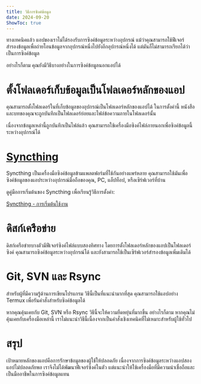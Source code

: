 ```yaml
---
title: วิธีการซิงค์ข้อมูล  
date: 2024-09-20  
ShowToc: true  
---
```


ทางเทคนิคแล้ว แอปของเราไม่ได้รองรับการซิงค์ข้อมูลระหว่างอุปกรณ์ แม้ว่าคุณสามารถใช้ฟีเจอร์สำรองข้อมูลเพื่อถ่ายโอนข้อมูลจากอุปกรณ์หนึ่งไปยังอีกอุปกรณ์หนึ่งได้ แต่มันก็ไม่สามารถเรียกได้ว่าเป็นการซิงค์ข้อมูล

อย่างไรก็ตาม คุณยังมีวิธีบางอย่างในการซิงค์ข้อมูลนอกแอปได้

# ตั้งโฟลเดอร์เก็บข้อมูลเป็นโฟลเดอร์หลักของแอป

คุณสามารถตั้งโฟลเดอร์ในที่เก็บข้อมูลของอุปกรณ์เป็นโฟลเดอร์หลักของแอปได้ ในการตั้งค่านี้ หนังสือและบทของคุณจะถูกบันทึกเป็นโฟลเดอร์ย่อยและไฟล์ข้อความภายในโฟลเดอร์นั้น

เนื่องจากข้อมูลเหล่านี้ถูกบันทึกเป็นไฟล์แล้ว คุณสามารถใช้เครื่องมือซิงค์ไฟล์ภายนอกเพื่อซิงค์ข้อมูลนี้ระหว่างอุปกรณ์ได้

# [Syncthing](https://play.google.com/store/apps/details?id=com.nutomic.syncthingandroid)

Syncthing เป็นเครื่องมือซิงค์ข้อมูลข้ามแพลตฟอร์มที่ใช้กันอย่างแพร่หลาย คุณสามารถใช้มันเพื่อซิงค์ข้อมูลของแอประหว่างอุปกรณ์มือถือของคุณ, PC, แล็ปท็อป, หรือเซิร์ฟเวอร์ที่บ้าน

ดูคู่มือการเริ่มต้นของ Syncthing เพื่อเรียนรู้วิธีการตั้งค่า:

[Syncthing - การเริ่มต้นใช้งาน](https://docs.syncthing.net/intro/getting-started.html#getting-started)

# ดิสก์เครือข่าย

ดิสก์เครือข่ายบางตัวมีฟีเจอร์ซิงค์ไฟล์แบบสองทิศทาง โดยการตั้งโฟลเดอร์หลักของแอปเป็นโฟลเดอร์ซิงค์ คุณสามารถซิงค์ข้อมูลระหว่างอุปกรณ์ได้ และยังสามารถใช้เป็นเซิร์ฟเวอร์สำรองข้อมูลเพิ่มเติมได้

# Git, SVN และ Rsync

สำหรับผู้ที่มีความรู้ด้านการเขียนโปรแกรม วิธีนี้เป็นที่แนะนำมากที่สุด คุณสามารถใช้แอปอย่าง Termux เพื่อรันคำสั่งสำหรับซิงค์ข้อมูลได้

หากคุณคุ้นเคยกับ Git, SVN หรือ Rsync วิธีนี้จะให้ความยืดหยุ่นที่มากขึ้น อย่างไรก็ตาม หากคุณไม่คุ้นเคยกับเครื่องมือเหล่านี้ เราไม่แนะนำวิธีนี้เนื่องจากเป็นคำสั่งเชิงเทคนิคที่ไม่เหมาะสำหรับผู้ใช้ทั่วไป

# สรุป

เป้าหมายหลักของแอปคือการรักษาข้อมูลของผู้ใช้ให้ปลอดภัย เนื่องจากการซิงค์ข้อมูลระหว่างแอปสองแอปไม่ปลอดภัยพอ เราจึงไม่ได้พัฒนาฟีเจอร์ซิงค์ในตัว แต่แนะนำให้ใช้เครื่องมือที่มีความน่าเชื่อถือและเป็นมืออาชีพในการซิงค์ข้อมูลแทน
